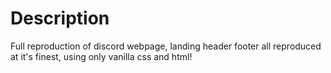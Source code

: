 # Description 

Full reproduction of discord webpage, landing header footer all reproduced at it's finest, using only vanilla css and html! 